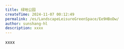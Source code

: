 ```yaml
---
title: 绿地公园
createTime: 2024-11-07 00:12:49
permalink: /es/LandscapeLeisureGreenSpace/Ee9HBoDw/
author: sunshang-hl
description: xxxx
---
```


xxxx